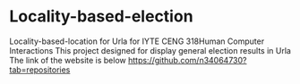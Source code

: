 # Locality-based-election
Locality-based-location for Urla for IYTE CENG 318Human Computer Interactions
This project designed for display general election results in Urla
The link of the website is below 
https://github.com/n34064730?tab=repositories
